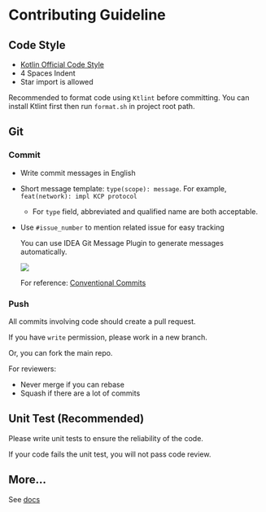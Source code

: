 # Contributing Guideline

## Code Style

- [Kotlin Official Code Style](https://kotlinlang.org/docs/coding-conventions.html)
- 4 Spaces Indent
- Star import is allowed

Recommended to format code using `Ktlint` before committing. You can install Ktlint first then run `format.sh` in
project root path.

## Git

### Commit

- Write commit messages in English
- Short message template: `type(scope): message`. For example, `feat(network): impl KCP protocol`
  - For `type` field, abbreviated and qualified name are both acceptable.
- Use `#issue_number` to mention related issue for easy tracking

  You can use IDEA Git Message Plugin to generate messages automatically.

  [![](https://user-images.githubusercontent.com/25319400/165979933-7481d332-9171-4ee1-8d37-078187f152a0.png)](https://plugins.jetbrains.com/plugin/13477-git-commit-message-helper)

  For reference: [Conventional Commits](https://www.conventionalcommits.org/en/v1.0.0/)

### Push

All commits involving code should create a pull request.

If you have `write` permission, please work in a new branch.

Or, you can fork the main repo.

For reviewers:

- Never merge if you can rebase
- Squash if there are a lot of commits

## Unit Test (Recommended)

Please write unit tests to ensure the reliability of the code.

If your code fails the unit test, you will not pass code review.

## More...

See [docs](docs)
